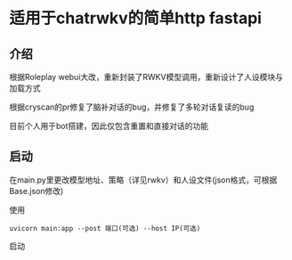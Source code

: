 # 适用于chatrwkv的简单http fastapi
## 介绍
根据Roleplay webui大改，重新封装了RWKV模型调用，重新设计了人设模块与加载方式

根据cryscan的pr修复了脑补对话的bug，并修复了多轮对话复读的bug

目前个人用于bot搭建，因此仅包含重置和直接对话的功能

## 启动
在main.py里更改模型地址、策略（详见rwkv）和人设文件(json格式，可根据Base.json修改)

使用
```
uvicorn main:app --post 端口(可选) --host IP(可选)
```
启动
